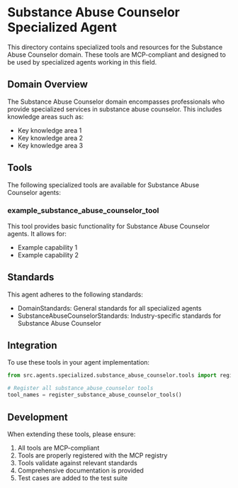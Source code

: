 # Substance Abuse Counselor Specialized Agent

This directory contains specialized tools and resources for the Substance Abuse Counselor domain. These tools are MCP-compliant and designed to be used by specialized agents working in this field.

## Domain Overview

The Substance Abuse Counselor domain encompasses professionals who provide specialized services in substance abuse counselor. This includes knowledge areas such as:

- Key knowledge area 1
- Key knowledge area 2
- Key knowledge area 3

## Tools

The following specialized tools are available for Substance Abuse Counselor agents:

### example_substance_abuse_counselor_tool

This tool provides basic functionality for Substance Abuse Counselor agents. It allows for:

- Example capability 1
- Example capability 2

## Standards

This agent adheres to the following standards:

- DomainStandards: General standards for all specialized agents
- SubstanceAbuseCounselorStandards: Industry-specific standards for Substance Abuse Counselor

## Integration

To use these tools in your agent implementation:

```python
from src.agents.specialized.substance_abuse_counselor.tools import register_substance_abuse_counselor_tools

# Register all substance_abuse_counselor tools
tool_names = register_substance_abuse_counselor_tools()
```

## Development

When extending these tools, please ensure:

1. All tools are MCP-compliant
2. Tools are properly registered with the MCP registry
3. Tools validate against relevant standards
4. Comprehensive documentation is provided
5. Test cases are added to the test suite
